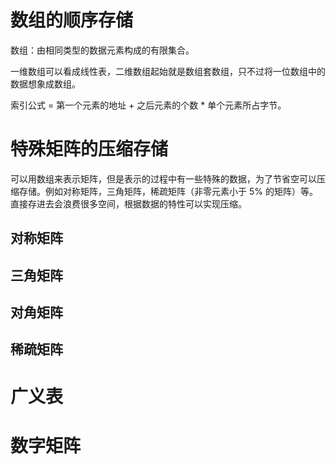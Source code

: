 # 数组的顺序存储
数组：由相同类型的数据元素构成的有限集合。

一维数组可以看成线性表，二维数组起始就是数组套数组，只不过将一位数组中的数据想象成数组。

索引公式 = 第一个元素的地址 + 之后元素的个数 * 单个元素所占字节。

# 特殊矩阵的压缩存储
可以用数组来表示矩阵，但是表示的过程中有一些特殊的数据，为了节省空可以压缩存储。例如对称矩阵，三角矩阵，稀疏矩阵（非零元素小于 5% 的矩阵）等。直接存进去会浪费很多空间，根据数据的特性可以实现压缩。
## 对称矩阵
## 三角矩阵
## 对角矩阵
## 稀疏矩阵

# 广义表

# 数字矩阵

